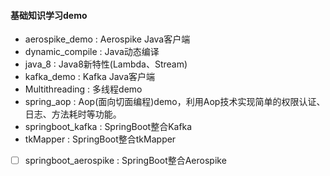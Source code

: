 #### 基础知识学习demo
- aerospike_demo : Aerospike Java客户端
- dynamic_compile : Java动态编译
- java_8 : Java8新特性(Lambda、Stream)
- kafka_demo : Kafka Java客户端
- Multithreading : 多线程demo
- spring_aop : Aop(面向切面编程)demo，利用Aop技术实现简单的权限认证、日志、方法耗时等功能。
- springboot_kafka : SpringBoot整合Kafka
- tkMapper : SpringBoot整合tkMapper
- [ ] springboot_aerospike : SpringBoot整合Aerospike